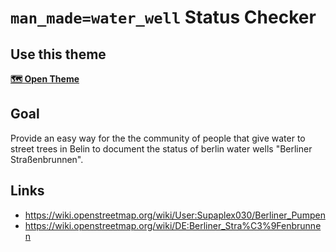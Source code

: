 # `man_made=water_well` Status Checker

## Use this theme

**[🗺 Open Theme](https://mapcomplete.osm.be/theme.html?userlayout=#TODO)**

## Goal

Provide an easy way for the the community of people that give water to street trees in Belin to document the status of berlin water wells "Berliner Straßenbrunnen".

## Links

- https://wiki.openstreetmap.org/wiki/User:Supaplex030/Berliner_Pumpen
- https://wiki.openstreetmap.org/wiki/DE:Berliner_Stra%C3%9Fenbrunnen
